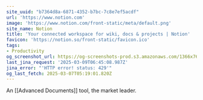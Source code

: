 ```yaml
---
site_uuid: "b7364d8a-6871-4352-b7bc-7c8e7ef5acdf"
url: 'https://www.notion.com'
image: 'https://www.notion.com/front-static/meta/default.png'
site_name: Notion
title: 'Your connected workspace for wiki, docs & projects | Notion'
favicon: 'https://notion.so/front-static/favicon.ico'
tags:
- Productivity
og_screenshot_url: https://og-screenshots-prod.s3.amazonaws.com/1366x768/80/false/b04d19f21678295e26b2d736b5d339ff79eaee87563c1ff74c62f102bdd9d843.jpeg
last_jina_request: '2025-03-09T06:45:08.987Z'
jina_error: "'HTTP error! status: 429'"
og_last_fetch: 2025-03-07T05:19:01.820Z
---
```


An [[Advanced Documents]] tool, the market leader.  

